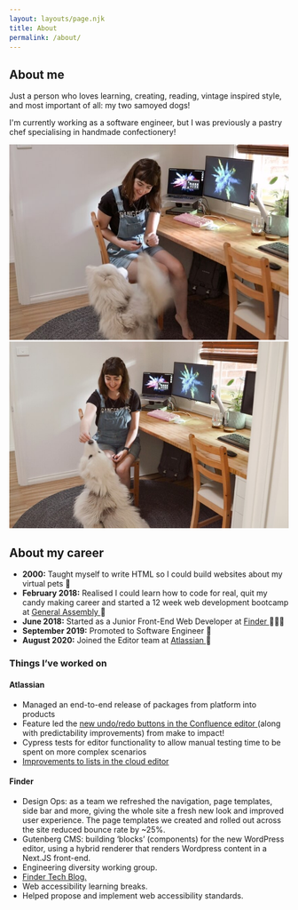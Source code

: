 ```yaml
---
layout: layouts/page.njk
title: About
permalink: /about/
---
```


<section class="aboutMe">
  <h2>About me</h2>
  <p>Just a person who loves learning, creating, reading, vintage inspired style, and most important of all: my two samoyed dogs!</p>
  <p>I'm currently working as a software engineer, but I was previously a pastry chef specialising in handmade confectionery!</p>
  <p></p>
</section>
<section class="aboutImageWrapper">
  <img
    src="/images/taryn-lexi-desk1.jpg"
    alt="Taryn at her desk with her big fluffy dog begging for treats"
    class="imageHalf"
  />
  <img
    src="/images/taryn-lexi-desk2.jpg"
    alt="Taryn at her desk giving her big fluffy dog a treat"
    class="imageHalf"
  />
</section>
<section class="aboutCareer">
  <h2>About my career</h2>
  <ul className={utilStyles.listStandard}>
    <li>
      <strong>2000:</strong> Taught myself to write HTML so I
      could build websites about my virtual pets 🐶
    </li>
    <li>
      <strong>February 2018:</strong> Realised I could learn how
      to code for real, quit my candy making career and started a 12 week
      web development bootcamp at
      <a
        className={utilStyles.linkFeature}
        href="https://generalassemb.ly/"
      >
        General Assembly
      </a>
      🍬
    </li>
    <li>
      <strong>June 2018:</strong> Started as a Junior Front-End Web
      Developer at
      <a
        className={utilStyles.linkFeature}
        href="https://www.finder.com.au/"
      >
        Finder
      </a>
      👩🏻‍💻
    </li>
    <li>
      <strong>September 2019:</strong> Promoted to Software Engineer 🎉
    </li>
    <li>
      <strong>August 2020:</strong> Joined the Editor team at
      <a
        className={utilStyles.linkFeature}
        href="https://www.atlassian.com/"
      >
        Atlassian
      </a>
      🥳
    </li>
  </ul>
</section>
<section class="aboutWork">
  <h3 className={utilStyles.h3}>Things I’ve worked on</h3>
  <h4>Atlassian</h4>
  <ul className={utilStyles.listStandard}>
    <li>Managed an end-to-end release of packages from platform into products</li>
    <li>
      Feature led the
      <a href="https://community.atlassian.com/t5/Confluence-articles/New-Undo-Redo-buttons-in-the-Confluence-editor/ba-p/1735895"> 
        new undo/redo buttons in the Confluence editor
      </a>
      (along with predictability improvements) from make to impact!
    </li>
    <li>
      Cypress tests for editor functionality to allow manual testing time
      to be spent on more complex scenarios
    </li>
    <li>
      <a href="https://community.atlassian.com/t5/Confluence-Cloud-articles/Solving-WTF-moments-in-Confluence-Improvements-to-lists-have/ba-p/1601228">
        Improvements to lists in the cloud editor
      </a>
    </li>
  </ul>
  <h4>Finder</h4>
  <ul className={utilStyles.listStandard}>
    <li>
      Design Ops: as a team we refreshed the navigation, page templates,
      side bar and more, giving the whole site a fresh new look and
      improved user experience. The page templates we created and rolled
      out across the site reduced bounce rate by ~25%.
    </li>
    <li>
      Gutenberg CMS: building ‘blocks’ (components) for the new WordPress
      editor, using a hybrid renderer that renders Wordpress content in a
      Next.JS front-end.
    </li>
    <li>
      Engineering diversity working group.
    </li>
    <li>
      <a
        className={utilStyles.linkFeature}
        href="https://medium.com/finder-tech"
      >
        Finder Tech Blog.
      </a>
    </li>
    <li>
      Web accessibility learning breaks.
    </li>
    <li>
      Helped propose and implement web accessibility standards.
    </li>
  </ul>
</section>
